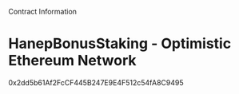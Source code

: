 Contract Information
# HanepBonusStaking - Optimistic Ethereum Network
0x2dd5b61Af2FcCF445B247E9E4F512c54fA8C9495
